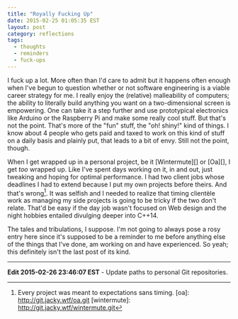 ```yaml
---
title: "Royally Fucking Up"
date: 2015-02-25 01:05:35 EST
layout: post
category: reflections
tags:
  - thoughts
  - reminders
  - fuck-ups
---
```


I fuck up a lot. More often than I'd care to admit but it happens often enough
when I've begun to question whether or not software engineering is a viable
career strategy for me. I really enjoy the (relative) malleability of computers;
the ability to literally build anything you want on a two-dimensional screen is
empowering. One can take it a step further and use prototypical electronics like
Arduino or the Raspberry Pi and make some really cool stuff. But that's not the
point. That's more of the "fun" stuff, the "oh! shiny!" kind of things. I know
about 4 people who gets paid and taxed to work on this kind of stuff on a daily
basis and plainly put, that leads to a bit of envy. Still not the point, though.

When I get wrapped up in a personal project, be it [Wintermute][] or [Oa][], I
get _too_ wrapped up. Like I've spent days working on it, in and out, just
tweaking and hoping for optimal performance. I had two client jobs whose
deadlines I had to extend because I put my own projects before theirs. And
that's wrong[^1]. It was selfish and I needed to realize that timing clientèle
work as managing my side projects is going to be tricky if the two don't relate.
That'd be easy if the day job wasn't focused on Web design and the night hobbies
entailed divulging deeper into C++14.

The tales and tribulations, I suppose. I'm not going to always pose a rosy entry
here since it's supposed to be a reminder to me before anything else of the
things that I've done, am working on and have experienced. So yeah; this
definitely isn't the last post of its kind.

---

**Edit 2015-02-26 23:46:07 EST** - Update paths to personal Git repositories.

[^1]: Every project was meant to expectations sans timing.
[oa]: http://git.jacky.wtf/oa.git
[wintermute]: http://git.jacky.wtf/wintermute.git
